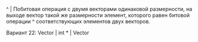 ^ | Побитовая  операция  с  двумя векторами одинаковой  размерности,  на  выходе  вектор такой  же  размерности  элемент,  которого равен битовой операции ^ соответствующих элементов двух векторов.

Вариант 22:
Vector | int * | Vector
